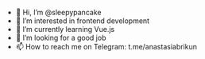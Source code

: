 - 👋 Hi, I’m @sleepypancake
- 👀 I’m interested in frontend development
- 🌱 I’m currently learning Vue.js
- 💞️ I’m looking for a good job
- 📫 How to reach me on Telegram: t.me/anastasiabrikun

<!---
sleepypancake/sleepypancake is a ✨ special ✨ repository because its `README.md` (this file) appears on your GitHub profile.
You can click the Preview link to take a look at your changes.
--->
